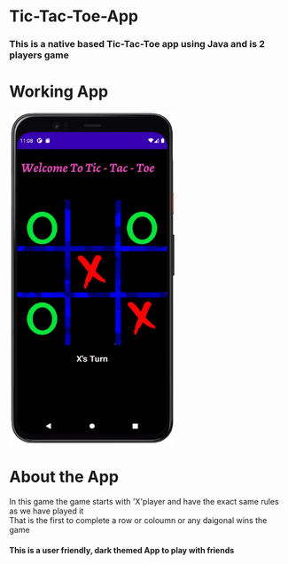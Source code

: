 # Tic-Tac-Toe-App
### This is a native based Tic-Tac-Toe app using Java and is 2 players game 

# Working App
<img src ="tictactoe-ss.jpg" height="600" width="300">

# About the App
In this game the game starts with 'X'player and
have the exact same rules as we have played it <br/>
That is the first to complete a row or coloumn or
any daigonal wins the game <br/>

#### This is a user friendly, dark themed App to play with friends
